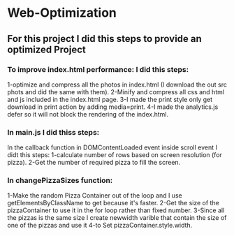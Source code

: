 # Web-Optimization

## For this project I did this steps to provide an optimized Project

### To improve index.html performance: I did this steps:  
1-optimize and compress all the photos in index.html (I download the out src phots and did the same with them).
2-Minify and  compress all css and html and js included in the index.html page.
3-I made the print style only get download in print action by adding media=print.
4-I made the analytics.js defer so it will not block the rendering of the index.html.

### In main.js I did thiss steps:
In the callback function in DOMContentLoaded event inside scroll event I didt this steps:
1-calculate number of rows based on screen resolution (for pizza).
2-Get the number of required pizza to fill the screen.

### In changePizzaSizes function:
1-Make  the random Pizza Container out of the loop and I use getElementsByClassName to get because it's faster.
2-Get the size of the pizzaContainer to use it in the for loop rather than fixed number.
3-Since all the pizzas is the same size I create newwidth varible that contain the size of one of the pizzas and use it 4-to Set pizzaContainer.style.width.
